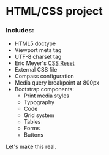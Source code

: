 HTML/CSS project
===

### Includes:

- HTML5 doctype
- Viewport meta tag
- UTF-8 charset tag
- Eric Meyer's [CSS Reset](http://meyerweb.com/eric/tools/css/reset/)
- External CSS file
- Compass configuration
- Media query breakpoint at 800px
- Bootstrap components:
  - Print media styles
  - Typography
  - Code
  - Grid system
  - Tables
  - Forms
  - Buttons

Let's make this real.
